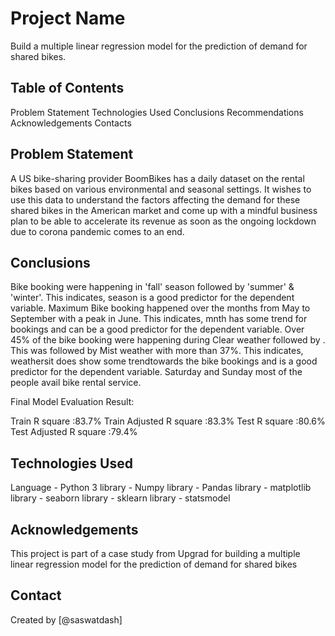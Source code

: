 # Project Name
Build a multiple linear regression model for the prediction of demand for shared bikes.

## Table of Contents
Problem Statement
Technologies Used
Conclusions
Recommendations
Acknowledgements
Contacts

## Problem Statement

A US bike-sharing provider BoomBikes has a daily dataset on the rental bikes based on various environmental and seasonal settings. It wishes to use this data to understand the factors affecting the demand for these shared bikes in the American market and come up with a mindful business plan to be able to accelerate its revenue as soon as the ongoing lockdown due to corona pandemic comes to an end.

## Conclusions

Bike booking were happening in 'fall' season followed by 'summer' & 'winter'. This indicates, season is a good predictor for the dependent variable.
Maximum Bike booking happened over the months from May to September with a peak in June. This indicates, mnth has some trend for bookings and can be a good predictor for the dependent variable.
Over 45% of the bike booking were happening during Clear weather followed by . This was followed by Mist weather with more than 37%. This indicates, weathersit does show some trendtowards the bike bookings and is a good predictor for the dependent variable.
Saturday and Sunday most of the people avail bike rental service.

Final Model Evaluation Result:

Train R square :83.7%
Train Adjusted R square :83.3%
Test R square :80.6%
Test Adjusted R square :79.4%

## Technologies Used
Language - Python 3
library - Numpy
library - Pandas
library - matplotlib
library - seaborn
library - sklearn
library - statsmodel

## Acknowledgements
This project is part of a case study from Upgrad for building a multiple linear regression model for the prediction of demand for shared bikes


## Contact
Created by [@saswatdash]